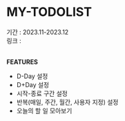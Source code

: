 # MY-TODOLIST
기간 : 2023.11-2023.12<br>
링크 : <br><br>

**FEATURES**
- D-Day 설정
- D+Day 설정
- 시작-종료 구간 설정
- 반복(매일, 주간, 월간, 사용자 지정) 설정
- 오늘의 할 일 모아보기
